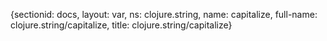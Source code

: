{sectionid: docs, layout: var, ns: clojure.string, name: capitalize, full-name: clojure.string/capitalize,
  title: clojure.string/capitalize}
